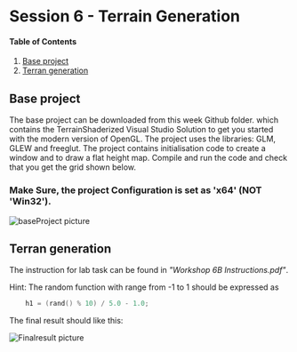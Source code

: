 # Session 6 - Terrain Generation 

#### Table of Contents
1. [Base project](https://github.coventry.ac.uk/ac7020/322COM_TeachingMaterial/blob/master/Session%206#Base-project)
2. [Terran generation](https://github.coventry.ac.uk/ac7020/322COM_TeachingMaterial/blob/master/Session%206#Terran-generation)

## Base project

The base project can be downloaded from this week Github folder. which contains the TerrainShaderized Visual
Studio Solution to get you started with the modern version of OpenGL. The project uses the
libraries: GLM, GLEW and freeglut. The project contains initialisation code to create a window and to draw a flat
height map. Compile and run the code and check that you get the grid shown below.

### Make Sure, the project Configuration is set as 'x64' (NOT 'Win32').

![baseProject picture](https://github.coventry.ac.uk/ac7020/322COM_TeachingMaterial/blob/master/Session%206/Readme%20Pictures/TerranFlat.JPG)
 
## Terran generation

The instruction for lab task can be found in _"Workshop 6B Instructions.pdf"_.

Hint: The random function with range from -1 to 1 should be expressed as

```C++
	h1 = (rand() % 10) / 5.0 - 1.0;
```

The final result should like this:

![Finalresult picture](https://github.coventry.ac.uk/ac7020/322COM_TeachingMaterial/blob/master/Session%206/Readme%20Pictures/Terran.JPG)





